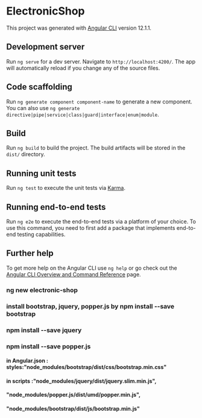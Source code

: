 # ElectronicShop

This project was generated with [Angular CLI](https://github.com/angular/angular-cli) version 12.1.1.

## Development server

Run `ng serve` for a dev server. Navigate to `http://localhost:4200/`. The app will automatically reload if you change any of the source files.

## Code scaffolding

Run `ng generate component component-name` to generate a new component. You can also use `ng generate directive|pipe|service|class|guard|interface|enum|module`.

## Build

Run `ng build` to build the project. The build artifacts will be stored in the `dist/` directory.

## Running unit tests

Run `ng test` to execute the unit tests via [Karma](https://karma-runner.github.io).

## Running end-to-end tests

Run `ng e2e` to execute the end-to-end tests via a platform of your choice. To use this command, you need to first add a package that implements end-to-end testing capabilities.

## Further help

To get more help on the Angular CLI use `ng help` or go check out the [Angular CLI Overview and Command Reference](https://angular.io/cli) page.

### ng new electronic-shop

### install bootstrap, jquery, popper.js by npm install --save bootstrap

### npm install --save jquery

### npm install --save popper.js

#### in Angular.json : styles:"node_modules/bootstrap/dist/css/bootstrap.min.css"

#### in scripts :"node_modules/jquery/dist/jquery.slim.min.js",

#### "node_modules/popper.js/dist/umd/popper.min.js",

#### "node_modules/bootstrap/dist/js/bootstrap.min.js"
